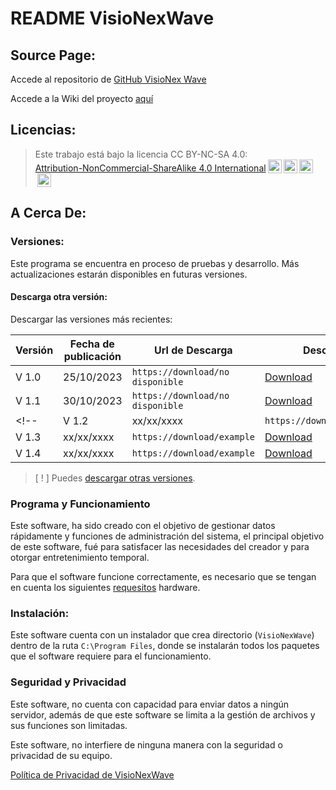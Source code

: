 <!--
 Yb    dP 88 .dP"Y8 88  dP"Yb  88b 88 888888 Yb  dP    Yb        dP    db    Yb    dP 888888 
  Yb  dP  88 `Ybo." 88 dP   Yb 88Yb88 88__    YbdP      Yb  db  dP    dPYb    Yb  dP  88__   
   YbdP   88 o.`Y8b 88 Yb   dP 88 Y88 88""    dPYb       YbdPYbdP    dP__Yb    YbdP   88""   
    YP    88 8bodP' 88  YbodP  88  Y8 888888 dP  Yb       YP  YP    dP""""Yb    YP    888888 


 Program: VisioNexWave
 Supportes by: Thertex
-->

# README VisioNexWave

## Source Page:

Accede al repositorio de [GitHub VisioNex Wave](https://github.com/Nisamov/VisionexWave.git)

Accede a la Wiki del proyecto [aquí](http://visionexwave.wikidot.com)

## Licencias:

><p xmlns:cc="http://creativecommons.org/ns#" >Este trabajo está bajo la licencia  CC BY-NC-SA 4.0: <br><a href="http://creativecommons.org/licenses/by-nc-sa/4.0/?ref=chooser-v1" target="_blank" rel="license noopener noreferrer" style="display:inline-block;">Attribution-NonCommercial-ShareAlike 4.0 International<img style="height:22px!important;margin-left:3px;vertical-align:text-bottom;" src="https://mirrors.creativecommons.org/presskit/icons/cc.svg?ref=chooser-v1"><img style="height:22px!important;margin-left:3px;vertical-align:text-bottom;" src="https://mirrors.creativecommons.org/presskit/icons/by.svg?ref=chooser-v1"><img style="height:22px!important;margin-left:3px;vertical-align:text-bottom;" src="https://mirrors.creativecommons.org/presskit/icons/nc.svg?ref=chooser-v1"><img style="height:22px!important;margin-left:3px;vertical-align:text-bottom;" src="https://mirrors.creativecommons.org/presskit/icons/sa.svg?ref=chooser-v1"></a></p>

## A Cerca De:

<!--### __Funcionamiento:__
.\vnv_start.bat --start
-->

### __Versiones:__


Este programa se encuentra en proceso de pruebas y desarrollo. Más actualizaciones estarán disponibles en futuras versiones.

#### __Descarga otra versión__:

Descargar las versiones más recientes:

| Versión | Fecha de publicación | Url de Descarga | Descarga |
|----------|----------|----------|----------|
| V 1.0 | 25/10/2023 | `https://download/no disponible`   | [Download](https://download/nodisponible) |
| V 1.1 | 30/10/2023 | `https://download/no disponible`   | [Download](https://github.com/Nisamov/VisioNexWave/archive/refs/heads/main.zip) |
<!--| V 1.2 | xx/xx/xxxx | `https://download/example`   | [Download](https://download/example) |
| V 1.3 | xx/xx/xxxx | `https://download/example`   | [Download](https://download/example) |
| V 1.4 | xx/xx/xxxx | `https://download/example`   | [Download](https://download/example) |-->

> [ ! ] Puedes [descargar otras versiones](program/versions/versions.md).<!--Reenvio a lista de versiones con tabla de descarga-->

### __Programa y Funcionamiento__

Este software, ha sido creado con el objetivo de gestionar datos rápidamente y funciones de administración del sistema, el principal objetivo de este software, fué para satisfacer las necesidades del creador y para otorgar entretenimiento temporal.

Para que el software funcione correctamente, es necesario que se tengan en cuenta los siguientes [requesitos](program/requirements/require.md) hardware.

### __Instalación:__

Este software cuenta con un instalador que crea directorio (`VisioNexWave`) dentro de la ruta `C:\Program Files`, donde se instalarán todos los paquetes que el software requiere para el funcionamiento.

### __Seguridad y Privacidad__

Este software, no cuenta con capacidad para enviar datos a ningún servidor, además de que este software se limita a la gestión de archivos y sus funciones son limitadas.

Este software, no interfiere de ninguna manera con la seguridad o privacidad de su equipo.

[Política de Privacidad de VisioNexWave](ABOUT/politica_privacidad.md)<!--No proporcionado-->